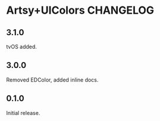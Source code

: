 # Artsy+UIColors CHANGELOG

## 3.1.0

tvOS added.

## 3.0.0

Removed EDColor, added inline docs.

## 0.1.0

Initial release.

